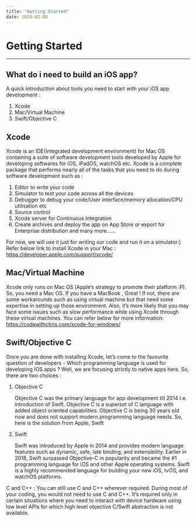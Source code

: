 ```yaml
---
title: "Getting Started"
date: 2020-02-08
---
```


# Getting Started
---

## What do i need to build an iOS app?

A quick introduction about tools you need to start with your iOS app development :
1. Xcode
2. Mac/Virtual Machine
3. Swift/Objective C


## Xcode 
  Xcode is an IDE(Integrated development environment) for Mac OS containing a suite of software development tools developed by Apple for developing softwares for iOS, iPadOS, watchOS etc. Xcode is a complete package that performs nearly all of the tasks that you need to do during software development such as :
1. Editor to write your code
2. Simulator to test your code across all the devices
3. Debugger to debug your code/User interface/memory allocation/CPU utilisation etc
4. Source control
5. Xcode server for Continuous Integration 
6. Create archives and deploy the app on App Store or export for Enterprise distribution  and many more……

For now, we will use it just for writing our code and run it on a simulator:) Refer below link to install Xcode in your Mac : 
https://developer.apple.com/support/xcode/ 


## Mac/Virtual Machine
   Xcode only runs on  Mac OS (Apple’s strategy to promote their platform :P). So, you need a Mac OS. If you have a MacBook , Great ! If not, there are some workarounds such as using virtual machine but that need some expertise in setting up those environment. Also, it’s more likely that you may face some issues such as slow performance while using Xcode through these virtual machines. You can refer below for more information:
https://codewithchris.com/xcode-for-windows/

## Swift/Objective C
   Once you are done with installing Xcode, let’s come to the favourite question of developers - Which programming language is used for developing IOS apps ? Well, we are focusing strictly to native apps here. So, there are two choices :
   1. Objective C

      Objective C was the primary language for app development till 2014 I.e. introduction of Swift. Objective C is a superset of C language with added object oriented capabilities. Objective C is being 30 years old now and does not support modern programming language needs. So, here is the solution from Apple, Swift

   2. Swift
   
      Swift was introduced by Apple in 2014 and provides modern language features such as dynamic, safe, late binding, and extensibility.  Earlier in 2018, Swift surpassed Objective-C in popularity and became the #1 programming language for iOS and other Apple operating systems. Swift is a highly recommended language for building your new iOS, tvOS, and watchOS platforms.

   C and C++ : You can still use C and C++ wherever required. During most of your coding, you would not need to use C and C++. It’s required only in certain situations where you need to interact with device hardware using low level APIs for which high level objective C/Swift abstraction is not available.


